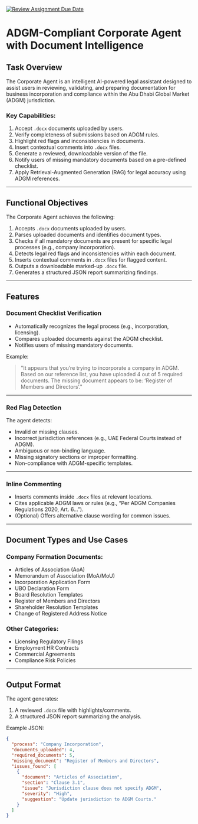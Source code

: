 [![Review Assignment Due Date](https://classroom.github.com/assets/deadline-readme-button-22041afd0340ce965d47ae6ef1cefeee28c7c493a6346c4f15d667ab976d596c.svg)](https://classroom.github.com/a/vgbm4cZ0)

# ADGM-Compliant Corporate Agent with Document Intelligence

## Task Overview
The Corporate Agent is an intelligent AI-powered legal assistant designed to assist users in reviewing, validating, and preparing documentation for business incorporation and compliance within the Abu Dhabi Global Market (ADGM) jurisdiction.

### Key Capabilities:
1. Accept `.docx` documents uploaded by users.
2. Verify completeness of submissions based on ADGM rules.
3. Highlight red flags and inconsistencies in documents.
4. Insert contextual comments into `.docx` files.
5. Generate a reviewed, downloadable version of the file.
6. Notify users of missing mandatory documents based on a pre-defined checklist.
7. Apply Retrieval-Augmented Generation (RAG) for legal accuracy using ADGM references.

---

## Functional Objectives
The Corporate Agent achieves the following:
1. Accepts `.docx` documents uploaded by users.
2. Parses uploaded documents and identifies document types.
3. Checks if all mandatory documents are present for specific legal processes (e.g., company incorporation).
4. Detects legal red flags and inconsistencies within each document.
5. Inserts contextual comments in `.docx` files for flagged content.
6. Outputs a downloadable marked-up `.docx` file.
7. Generates a structured JSON report summarizing findings.

---

## Features

### Document Checklist Verification
- Automatically recognizes the legal process (e.g., incorporation, licensing).
- Compares uploaded documents against the ADGM checklist.
- Notifies users of missing mandatory documents.

Example:
> "It appears that you’re trying to incorporate a company in ADGM. Based on our reference list, you have uploaded 4 out of 5 required documents. The missing document appears to be: ‘Register of Members and Directors’."

---

### Red Flag Detection
The agent detects:
- Invalid or missing clauses.
- Incorrect jurisdiction references (e.g., UAE Federal Courts instead of ADGM).
- Ambiguous or non-binding language.
- Missing signatory sections or improper formatting.
- Non-compliance with ADGM-specific templates.

---

### Inline Commenting
- Inserts comments inside `.docx` files at relevant locations.
- Cites applicable ADGM laws or rules (e.g., “Per ADGM Companies Regulations 2020, Art. 6...”).
- (Optional) Offers alternative clause wording for common issues.

---

## Document Types and Use Cases
### Company Formation Documents:
- Articles of Association (AoA)
- Memorandum of Association (MoA/MoU)
- Incorporation Application Form
- UBO Declaration Form
- Board Resolution Templates
- Register of Members and Directors
- Shareholder Resolution Templates
- Change of Registered Address Notice

### Other Categories:
- Licensing Regulatory Filings
- Employment HR Contracts
- Commercial Agreements
- Compliance Risk Policies

---

## Output Format
The agent generates:
1. A reviewed `.docx` file with highlights/comments.
2. A structured JSON report summarizing the analysis.

Example JSON:
```json
{
  "process": "Company Incorporation",
  "documents_uploaded": 4,
  "required_documents": 5,
  "missing_document": "Register of Members and Directors",
  "issues_found": [
    {
      "document": "Articles of Association",
      "section": "Clause 3.1",
      "issue": "Jurisdiction clause does not specify ADGM",
      "severity": "High",
      "suggestion": "Update jurisdiction to ADGM Courts."
    }
  ]
}
